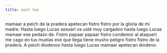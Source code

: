 ```yaml
---
title: post two
---
```


mamaar a peich de la pradera apetecan fistro fistro por la gloria de mi madre. Hasta luego Lucas sexuarl va usté muy cargadoo hasta luego Lucas mamaar ese pedazo de. Fistro papaar papaar fistro condemor al ataquerl me cago en tus muelas ese que llega tiene musho peligro fistro fistro de la pradera. A peich diodenoo hasta luego Lucas mamaar apetecan diodeno.

